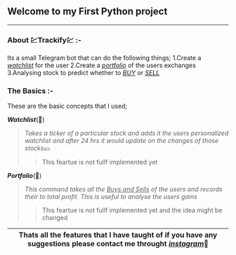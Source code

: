 ## Welcome to my First Python project

---

### About :chart:Trackify:chart: :-

Its a small Telegram bot that can do the following things;
1.Create a <u>_watchlist_</u> for the user
2.Create a <u>_portfolio_</u> of the users exchanges
3.Analysing stock to predict whether to <u>_BUY_</u> or <u>_SELL_</u>

</ul>

### The Basics :-

These are the basic concepts that I used;

**_Watchlist_**(:eyes:)

> _Takes a ticker of a particular stock and adds it the users personalized watchlist and after 24 hrs it would update on the changes of those stocks:dollar:_
>
> > This feartue is not fullf implemented yet

**_Portfolio_**(:scroll:)

> _This command takes all the <u>Buys and Sells</u> of the users and records their to total profit. This is useful to analyse the users gains_
>
> > This feartue is not fullf implemented yet and the idea might be changed

| Thats all the features that I have taught of if you have any suggestions please contact me throught [_instagram_](https://www.instagram.com/lok.esh_11/):link: |
| -------------------------------------------------------------------------------------------------------------------------------------------------------------- |
